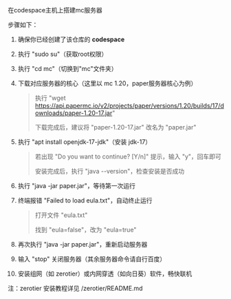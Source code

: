 在codespace主机上搭建mc服务器

步骤如下：

1. 确保你已经创建了该仓库的 **codespace**

1. 执行 "sudo su"（获取root权限）

1. 执行 "cd mc"（切换到"mc"文件夹）

1. 下载对应服务器的核心（这里以 mc 1.20，paper服务器核心为例）
   > 执行 "wget https://api.papermc.io/v2/projects/paper/versions/1.20/builds/17/downloads/paper-1.20-17.jar"
   >
   > 下载完成后，建议将 "paper-1.20-17.jar" 改名为 "paper.jar"

1. 执行 "apt install openjdk-17-jdk"（安装 jdk-17）
   > 若出现 "Do you want to continue? [Y/n]" 提示，输入 "y"，回车即可
   > 
   > 安装完成后，执行 "java --version"，检查安装是否成功

1. 执行 "java -jar paper.jar"，等待第一次运行

1. 终端报错 "Failed to load eula.txt"，自动终止运行
   > 打开文件 "eula.txt"
   > 
   > 找到 "eula=false"，改为 "eula=true"

1. 再次执行 "java -jar paper.jar"，重新启动服务器

1. 输入 "stop" 关闭服务器（其余服务器命令请自行百度）

1. 安装组网（如 zerotier）或内网穿透（如向日葵）软件，畅快联机

注：zerotier 安装教程详见 /zerotier/README.md
